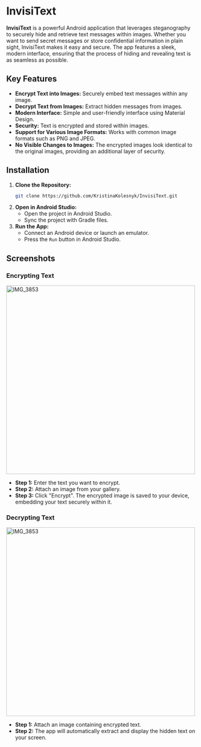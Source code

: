 # InvisiText

**InvisiText** is a powerful Android application that leverages steganography to securely hide and retrieve text messages within images. Whether you want to send secret messages or store confidential information in plain sight, InvisiText makes it easy and secure. The app features a sleek, modern interface, ensuring that the process of hiding and revealing text is as seamless as possible.

## Key Features

- **Encrypt Text into Images:** Securely embed text messages within any image.
- **Decrypt Text from Images:** Extract hidden messages from images.
- **Modern Interface:** Simple and user-friendly interface using Material Design.
- **Security:** Text is encrypted and stored within images.
- **Support for Various Image Formats:** Works with common image formats such as PNG and JPEG.
- **No Visible Changes to Images:** The encrypted images look identical to the original images, providing an additional layer of security.

## Installation

1. **Clone the Repository:**
   ```bash
   git clone https://github.com/KristinaKolesnyk/InvisiText.git
   ```
2. **Open in Android Studio:**
   - Open the project in Android Studio.
   - Sync the project with Gradle files.
3. **Run the App:**
   - Connect an Android device or launch an emulator.
   - Press the `Run` button in Android Studio.

## Screenshots

### Encrypting Text
<img height="500" alt="IMG_3853" src="https://github.com/user-attachments/assets/a463584b-6102-4f1a-8b1c-f0eab2bb49ec">

- **Step 1:** Enter the text you want to encrypt.
- **Step 2:** Attach an image from your gallery.
- **Step 3:** Click "Encrypt". The encrypted image is saved to your device, embedding your text securely within it.

### Decrypting Text
<img height="500" alt="IMG_3853" src="https://github.com/user-attachments/assets/d92b6d31-2152-43f2-a3b3-3ffeea65a0df">


- **Step 1:** Attach an image containing encrypted text.
- **Step 2:** The app will automatically extract and display the hidden text on your screen.

